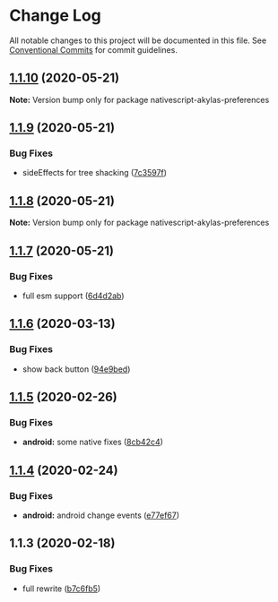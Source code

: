 # Change Log

All notable changes to this project will be documented in this file.
See [Conventional Commits](https://conventionalcommits.org) for commit guidelines.

## [1.1.10](https://github.com/farfromrefug/nativescript-preferences/compare/v1.1.9...v1.1.10) (2020-05-21)

**Note:** Version bump only for package nativescript-akylas-preferences





## [1.1.9](https://github.com/farfromrefug/nativescript-preferences/compare/v1.1.8...v1.1.9) (2020-05-21)


### Bug Fixes

* sideEffects for tree shacking ([7c3597f](https://github.com/farfromrefug/nativescript-preferences/commit/7c3597ffeb4e6fa31db5e693686b4371ff9cd297))





## [1.1.8](https://github.com/farfromrefug/nativescript-preferences/compare/v1.1.7...v1.1.8) (2020-05-21)

**Note:** Version bump only for package nativescript-akylas-preferences





## [1.1.7](https://github.com/farfromrefug/nativescript-preferences/compare/v1.1.6...v1.1.7) (2020-05-21)


### Bug Fixes

* full esm support ([6d4d2ab](https://github.com/farfromrefug/nativescript-preferences/commit/6d4d2ab54a750c6377a83cf2220bdb5cccc52e5a))





## [1.1.6](https://github.com/farfromrefug/nativescript-preferences/compare/v1.1.5...v1.1.6) (2020-03-13)


### Bug Fixes

* show back button ([94e9bed](https://github.com/farfromrefug/nativescript-preferences/commit/94e9bedcf1fbe2f2f9ae21ab2f2a29bff6eb78cf))





## [1.1.5](https://github.com/farfromrefug/nativescript-preferences/compare/v1.1.4...v1.1.5) (2020-02-26)


### Bug Fixes

* **android:** some native fixes ([8cb42c4](https://github.com/farfromrefug/nativescript-preferences/commit/8cb42c489e63ec4763c5c6b9e0008a0378444062))





## [1.1.4](https://github.com/farfromrefug/nativescript-preferences/compare/v1.1.3...v1.1.4) (2020-02-24)


### Bug Fixes

* **android:** android change events ([e77ef67](https://github.com/farfromrefug/nativescript-preferences/commit/e77ef67ddd52e6e62cd4a5de35b0a4f1babee6b8))





## 1.1.3 (2020-02-18)


### Bug Fixes

* full rewrite ([b7c6fb5](https://github.com/farfromrefug/nativescript-preferences/commit/b7c6fb51d23d9c6761e2871590caffef14bb28ee))
